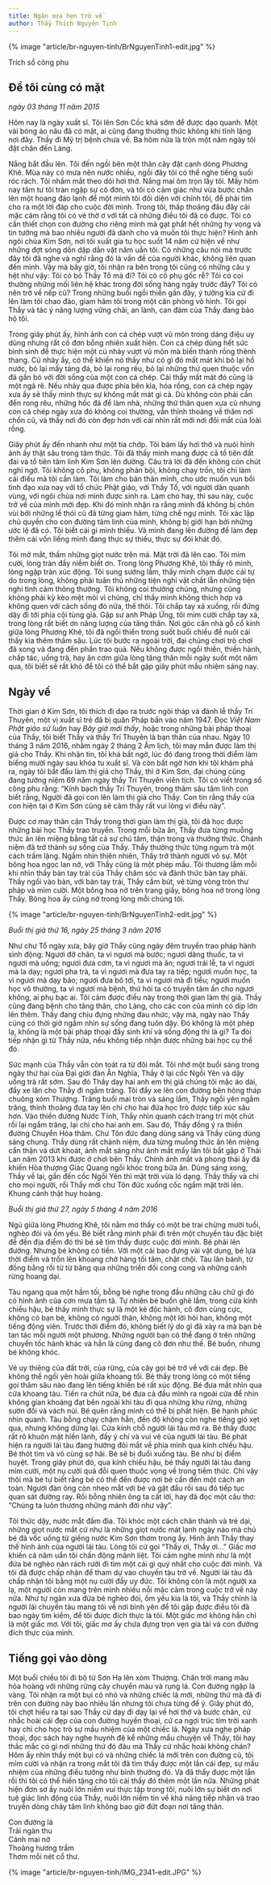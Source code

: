 ```yaml
---
title: Ngàn xưa hẹn trở về
author: Thầy Thích Nguyên Tịnh
---
```


{% image "article/br-nguyen-tinh/BrNguyenTinh1-edit.jpg" %}

<p class="editors-note">Trích sổ công phu</p>

## Để tôi cùng có mặt

<p class="noIndent"><i>ngày 03 tháng 11 năm 2015</i></p>

Hôm nay là ngày xuất sĩ. Tôi lên Sơn Cốc khá sớm để được dạo quanh. Một vài bóng áo nâu đã có mặt, ai cũng đang thưởng thức không khí tĩnh lặng nơi đây. Thầy đi Mỹ trị bệnh chưa về. Ba hôm nữa là tròn một năm ngày tôi đặt chân đến Làng.

Nắng bắt đầu lên. Tôi đến ngồi bên một thân cây đặt cạnh dòng Phương Khê. Mùa này có mưa nên nước nhiều, ngồi đây tôi có thể nghe tiếng suối róc rách. Tôi nhắm mắt theo dõi hơi thở. Nắng mai ôm trọn lấy tôi. Mấy hôm nay tâm tư tôi tràn ngập sự cô đơn, và tôi có cảm giác như vừa bước chân lên một hoang đảo lạnh để một mình tôi đối diện với chính tôi, để phải tìm cho ra một lời đáp cho cuộc đời mình. Trong tôi, thấp thoáng đâu đây cái mặc cảm rằng tôi có vẻ thờ ơ với tất cả những điều tôi đã có được. Tôi có cần thiết chọn con đường cho riêng mình mà gạt phắt hết những hy vọng và tin tưởng mà bao nhiêu người đã dành cho và muốn tôi thực hiện? Hình ảnh ngôi chùa Kim Sơn, nơi tôi xuất gia tu học suốt 14 năm cứ hiện về như những đợt sóng dồn dập dằn vặt năm uẩn tôi. Có những câu nói mà trước đây tôi đã nghe và nghĩ rằng đó là vấn đề của người khác, không liên quan đến mình. Vậy mà bây giờ, tôi nhận ra bên trong tôi cũng có những câu y hệt như vậy: Tôi có bỏ Thầy Tổ mà đi? Tôi có cô phụ gốc rễ? Tôi có coi thường những mối liên hệ khác trong đời sống hàng ngày trước đây? Tôi có nên trở về nếp cũ? Trong những buổi ngồi thiền gần đây, ý tưởng kia cứ đi lên làm tôi chao đảo, giam hãm tôi trong một căn phòng vô hình. Tôi gọi Thầy và tác ý năng lượng vững chãi, an lành, can đảm của Thầy đang bảo hộ tôi.

Trong giây phút ấy, hình ảnh con cá chép vượt vũ môn trong dáng điệu uy dũng nhưng rất cô đơn bỗng nhiên xuất hiện. Con cá chép dùng hết sức bình sinh để thực hiện một cú nhảy vượt vũ môn mà biến thành rồng thênh thang. Cú nhảy ấy, có thể khiến nó thấy như có gì đó mất mát khi bỏ lại hồ nước, bỏ lại mấy tảng đá, bỏ lại rong rêu, bỏ lại những thứ quen thuộc vốn đã gắn bó với đời sống của một con cá chép. Cái thấy mất mát đó cũng là một ngã rẽ. Nếu nhảy qua được phía bên kia, hóa rồng, con cá chép ngày xưa ấy sẽ thấy mình thực sự không mất mát gì cả. Dù không còn phải cần đến rong rêu, những hốc đá để làm nhà, những thứ thân quen xưa cũ nhưng con cá chép ngày xưa đó không coi thường, vẫn thỉnh thoảng về thăm nơi chốn cũ, và thấy nơi đó còn đẹp hơn với cái nhìn rất mới nơi đôi mắt của loài rồng.

Giây phút ấy đến nhanh như một tia chớp. Tôi bám lấy hơi thở và nuôi hình ảnh ấy thật sâu trong tâm thức. Tôi đã thấy mình mang được cả tổ tiên đất đai và tổ tiên tâm linh Kim Sơn lên đường. Câu trả lời đã đến không còn chút nghi ngờ. Tôi không cô phụ, không phản bội, không chạy trốn, tôi chỉ làm cái điều mà tôi cần làm. Tôi làm cho bản thân mình, cho ước muốn vun bồi tình đạo xưa nay với tổ chức Phật giáo, với Thầy Tổ, với người dân quanh vùng, với ngôi chùa nơi mình được sinh ra. Làm cho hay, thì sau này, cuộc trở về của mình mới đẹp. Khi đó mình nhận ra rằng mình đã không bị chôn vùi bởi những lề thói cũ đã từng giam hãm, từng chế ngự mình. Tôi xác lập chủ quyền cho con đường tâm linh của mình, không bị giới hạn bởi những ước lệ đã có. Tôi biết cái gì mình thiếu. Và mình đang lên đường để làm đẹp thêm cái vốn liếng mình đang thực sự thiếu, thực sự đói khát đó.

Tôi mở mắt, thấm những giọt nước trên má. Mặt trời đã lên cao. Tôi mỉm cười, lòng tràn đầy niềm biết ơn. Trong lòng Phương Khê, tôi thấy rõ mình, lòng ngập tràn xúc động. Tôi sung sướng lắm, thấy mình chạm được cái tự do trong lòng, không phải tuân thủ những tiện nghi vật chất lẫn những tiện nghi tình cảm thông thường. Tôi không coi thường chúng, nhưng cũng không phải kỳ kèo mệt mỏi vì chúng, chỉ thấy mình không thích hợp và không quen với cách sống đó nữa, thế thôi. Tôi chắp tay xá xuống, rồi đứng dậy đi tới phía cội tùng già. Gặp sư anh Pháp Ứng, tôi mỉm cười chắp tay xá, trong lòng rất biết ơn năng lượng của tăng thân. Nơi góc căn nhà gỗ cổ kính giữa lòng Phương Khê, tôi đã ngồi thiền trong suốt buổi chiều để nuôi cái thấy kia thêm thâm sâu. Lúc tôi bước ra ngoài trời, đại chúng chơi trò chơi đã xong và đang đến phần trao quà. Nếu không được ngồi thiền, thiền hành, chấp tác, uống trà, hay ăn cơm giữa lòng tăng thân mỗi ngày suốt một năm qua, tôi biết sẽ rất khó để tôi có thể bắt gặp giây phút mầu nhiệm sáng nay.

## Ngày về

Thời gian ở Kim Sơn, tôi thích đi dạo ra trước ngôi tháp và đảnh lễ thầy Trí Thuyên, một vị xuất sĩ trẻ đã bị quân Pháp bắn vào năm 1947. Đọc *Việt Nam Phật giáo sử luận* hay *Bây giờ mới thấy*, hoặc trong những bài pháp thoại của Thầy, tôi biết Thầy và thầy Trí Thuyên là bạn thân của nhau. Ngày 10 tháng 3 năm 2016, nhằm ngày 2 tháng 2 Âm lịch, tôi may mắn được làm thị giả cho Thầy. Khi nhận tin, tôi khá bất ngờ, lúc đó đang trong thời điểm làm biếng mười ngày sau khóa tu xuất sĩ. Và còn bất ngờ hơn khi tôi khám phá ra, ngày tôi bắt đầu làm thị giả cho Thầy, thì ở Kim Sơn, đại chúng cũng đang tưởng niệm 69 năm ngày thầy Trí Thuyên viên tịch. Tôi có viết trong sổ công phu rằng: “Kính bạch thầy Trí Thuyên, trong thâm sâu tâm linh con biết rằng, Người đã gọi con lên làm thị giả cho Thầy. Con tin rằng thầy của con hiện tại ở Kim Sơn cũng sẽ cảm thấy rất vui lòng vì điều này”.

Được cơ may thân cận Thầy trong thời gian làm thị giả, tôi đã học được những bài học Thầy trao truyền. Trong mỗi bữa ăn, Thầy đưa từng muỗng thức ăn lên miệng bằng tất cả sự chú tâm, thận trọng và thưởng thức. Chánh niệm đã trở thành sự sống của Thầy. Thầy thưởng thức từng ngụm trà một cách trầm lặng. Ngắm nhìn thiên nhiên, Thầy trở thành người vô sự. Một bông hoa ngọc lan nở, với Thầy cũng là một phép mầu. Tôi thương lắm mỗi khi nhìn thấy bàn tay trái của Thầy chăm sóc và đánh thức bàn tay phải. Thầy ngồi vào bàn, với bàn tay trái, Thầy cầm bút, vẽ từng vòng tròn thư pháp và mỉm cười. Một bông hoa nở trên trang giấy, bông hoa nở trong lòng Thầy. Bông hoa ấy cũng nở trong lòng mỗi chúng tôi.

{% image "article/br-nguyen-tinh/BrNguyenTinh2-edit.jpg" %}

<p class="noIndent"><i>Buổi thị giả thứ 16, ngày 25 tháng 3 năm 2016</i></p>

Như chư Tổ ngày xưa, bây giờ Thầy cũng ngày đêm truyền trao pháp hành sinh động: Ngươi đỡ chân, ta vì ngươi mà bước; ngươi dâng thuốc, ta vì ngươi mà uống; ngươi đưa cơm, ta vì ngươi mà ăn; ngươi trái lễ, ta vì ngươi mà la dạy; ngươi pha trà, ta vì ngươi mà đưa tay ra tiếp; ngươi muốn học, ta vì ngươi mà dạy bảo; ngươi đưa bô tới, ta vì ngươi mà đi tiểu; ngươi muốn học vô thường, ta vì ngươi mà bệnh, thử hỏi ta có truyền tâm ấn cho ngươi không, ai phụ bạc ai. Tôi cảm được điều này trong thời gian làm thị giả. Thầy cũng đang bệnh cho tăng thân, cho Làng, cho các con của mình có dịp lớn lên thêm. Thầy đang chịu đựng những đau nhức, vậy mà, ngày nào Thầy cũng có thời giờ ngắm nhìn sự sống đang tuôn dậy. Đó không là một phép lạ, không là một bài pháp thoại đầy sinh khí và sống động thì là gì? Ta đòi tiếp nhận gì từ Thầy nữa, nếu không tiếp nhận được những bài học cụ thể đó.

Sức mạnh của Thầy vẫn còn toát ra từ đôi mắt. Tôi nhớ một buổi sáng trong ngày thứ hai của Đại giới đàn Ân Nghĩa, Thầy ở lại cốc Ngồi Yên và dậy uống trà rất sớm. Sau đó Thầy dạy hai anh em thị giả chúng tôi mặc áo dài, đẩy xe lăn cho Thầy đi ngắm trăng. Tôi đẩy xe lên con đường bên hông tháp chuông xóm Thượng. Trăng buổi mai tròn và sáng lắm, Thầy ngồi yên ngắm trăng, thỉnh thoảng đưa tay lên chỉ cho hai đứa học trò được tiếp xúc sâu hơn. Vào thiền đường Nước Tĩnh, Thầy nhìn quanh cách trang trí một chút rồi lại ngắm trăng, lại chỉ cho hai anh em. Sau đó, Thầy đồng ý ra thiền đường Chuyển Hóa thăm. Chư Tôn đức đang dùng sáng và Thầy cũng dùng sáng chung. Thầy dùng rất chánh niệm, đưa từng muỗng thức ăn lên miệng cẩn thận và dứt khoát, ánh mắt sáng như ánh mắt mấy lần tôi bắt gặp ở Thái Lan năm 2013 khi được ở chơi bên Thầy. Chính ánh mắt và phong thái ấy đã khiến Hòa thượng Giác Quang ngồi khóc trong bữa ăn. Dùng sáng xong, Thầy về lại, gần đến cốc Ngồi Yên thì mặt trời vừa ló dạng. Thầy thấy và chỉ cho mọi người, rồi Thầy mời chư Tôn đức xuống cốc ngắm mặt trời lên. Khung cảnh thật huy hoàng.

<p class="noIndent"><i>Buổi thị giả thứ 27, ngày 5 tháng 4 năm 2016</i></p>

Ngủ giữa lòng Phương Khê, tôi nằm mơ thấy có một bé trai chừng mười tuổi, nghèo đói và ốm yếu. Bé biết rằng mình phải đi trên một chuyến tàu đặc biệt để đến địa điểm đó thì bé sẽ tìm thấy được cuộc đời mình. Bé phải lên đường. Nhưng bé không có tiền. Với một cái bao đựng vài vật dụng, bé lựa thời điểm và trốn lên khoang chở hàng tối tăm, chật chội. Tàu lăn bánh, từ đồng bằng rồi từ từ băng qua những triền đồi cong cong và những cánh rừng hoang dại.

Tàu ngang qua một hầm tối, bỗng bé nghe trong đầu những câu chữ gì đó có hình ảnh của cơn mưa tầm tã. Tự nhiên bé buồn ghê lắm, trong cửa kính chiếu hậu, bé thấy mình thực sự là một kẻ độc hành, cô đơn cùng cực, không có bạn bè, không có người thân, không một lời hỏi han, không một tiếng động viên. Trước thời điểm đó, không biết lý do gì đã xảy ra mà bạn bè tan tác mỗi người một phương. Những người bạn có thể đang ở trên những chuyến tốc hành khác và hẳn là cũng đang cô đơn như thế. Bé buồn, nhưng bé không khóc.

Vẻ uy thiêng của đất trời, của rừng, của cây gọi bé trở về với cái đẹp. Bé không thể ngồi yên hoài giữa khoang tối. Bé thấy trong lòng có một tiếng gọi thâm sâu nào đang lên tiếng khiến bé rất xúc động. Bé đưa mắt nhìn qua cửa khoang tàu. Tiến ra chút nữa, bé đưa cả đầu mình ra ngoài cửa để nhìn không gian khoáng đạt bên ngoài khi tàu đi qua những khu rừng, những sườn đồi và vách núi. Bé quên rằng mình có thể bị phát hiện. Bé hạnh phúc nhìn quanh. Tàu bỗng chạy chậm hẳn, đến độ không còn nghe tiếng gió xẹt qua, nhưng không dừng lại. Cửa kính chỗ người lái tàu mở ra. Bé thấy được rất rõ khuôn mặt hiền lành, đầy ý chí và vui vẻ của người lái tàu. Bé phát hiện ra người lái tàu đang hướng đôi mắt về phía mình qua kính chiếu hậu. Bé thót tim và vô cùng sợ hãi. Bé sẽ bị đuổi xuống tàu. Bé như bị điểm huyệt. Trong giây phút đó, qua kính chiếu hậu, bé thấy người lái tàu đang mỉm cười, một nụ cười quá đỗi quen thuộc vọng về trong tiềm thức. Chỉ vậy thôi mà bé tự biết rằng bé có thể đến được nơi bé cần đến một cách an toàn. Người đàn ông còn nheo mắt với bé và gật đầu rồi sau đó tiếp tục quan sát đường ray. Rồi bỗng nhiên ông ta cất lời, hay đã đọc một câu thơ: “Chúng ta luôn thương những mảnh đời như vậy”.

Tôi thức dậy, nước mắt đầm đìa. Tôi khóc một cách chân thành và trẻ dại, những giọt nước mắt cứ như là những giọt nước mát lạnh ngày nào mà chú bé đã vốc uống từ giếng nước Kim Sơn thơm trong ấy. Hình ảnh Thầy thay thế hình ảnh của người lái tàu. Lòng tôi cứ gọi “Thầy ơi, Thầy ơi…” Giấc mơ khiến cả năm uẩn tôi chấn động mãnh liệt. Tôi cảm nghe mình như là một đứa bé nghèo nàn rách rưới đi tìm một cái gì quý nhất cho cuộc đời mình. Và tôi đã được chấp nhận để tham dự vào chuyến tàu trở về. Người lái tàu đã chấp nhận tôi bằng một nụ cười đầy uy đức. Tôi không còn là một người xa lạ, một người còn mang trên mình nhiều nỗi mặc cảm trong cuộc trở về này nữa. Như tự ngàn xưa đứa bé nghèo đói, ốm yếu kia là tôi, và Thầy chính là người lái chuyến tàu mang tôi về nơi bình yên để tôi gặp được điều tôi đã bao ngày tìm kiếm, để tôi được đích thực là tôi. Một giấc mơ không hẳn chỉ là một giấc mơ. Với tôi, giấc mơ ấy chứa đựng trọn vẹn gia tài và con đường đích thực của mình.

## Tiếng gọi vào dòng

Một buổi chiều tôi đi bộ từ Sơn Hạ lên xóm Thượng. Chân trời mang màu hỏa hoàng với những rừng cây chuyển màu và rụng lá. Con đường ngập lá vàng. Tôi nhận ra một bụi cỏ nhỏ và những chiếc lá mới, những thứ mà đã đi trên con đường này bao nhiêu lần nhưng tôi chưa từng để ý. Giây phút đó, tôi chợt hiểu ra tại sao Thầy cứ dạy đi dạy lại về hơi thở và bước chân, cứ nhắc hoài cái đẹp của con đường huyền thoại, cứ ca ngợi trúc tím trời xanh hay chỉ cho học trò sự mầu nhiệm của một chiếc lá. Ngày xưa nghe pháp thoại, đọc sách hay nghe huynh đệ kể những mẩu chuyện về Thầy, tôi hay thắc mắc có gì nơi những thứ đó đâu mà Thầy cứ nhắc hoài không chán? Hôm ấy nhìn thấy một bụi cỏ và những chiếc lá mới trên con đường cũ, tôi mỉm cười và nhận ra trong mắt tôi đã tìm thấy được một lần cái đẹp, sự mầu nhiệm của những điều tưởng như bình thường đó. Và đã thấy được một lần rồi thì tôi có thể hiến tặng cho tôi cái thấy đó thêm một lần nữa. Những phát hiện đơn sơ ấy nuôi lớn niềm vui thực tập trong tôi, nuôi lớn sự biết ơn nơi tuệ giác linh động của Thầy, nuôi lớn niềm tin về khả năng tiếp nhận và trao truyền dòng chảy tâm linh không bao giờ đứt đoạn nơi tăng thân.

<div class="verse"><p>
    Con đường lá<br/>
    Trải ngàn thu<br/>
    Cánh mai nở<br/>
    Thoảng hương trầm<br/>
    Thơm mỗi nét cổ thư.</p></div>

<div class="article-end"></div>

{% image "article/br-nguyen-tinh/IMG_2341-edit.JPG" %}
